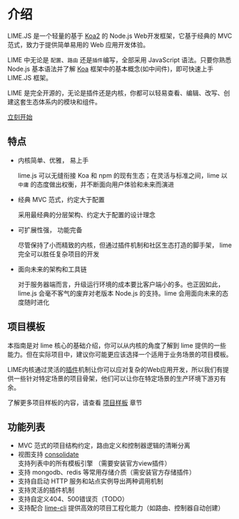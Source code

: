 # 介绍

LIME.JS 是一个轻量的基于 [Koa2](https://koa.bootcss.com/) 的 Node.js Web开发框架，它基于经典的 MVC 范式，致力于提供简单易用的 Web 应用开发体验。

LIME 中无论是 `配置`、`路由` 还是`插件`编写，全部采用 JavaScript 语法。只要你熟悉 Node.js 基本语法并了解 [Koa](https://koa.bootcss.com/) 框架中的基本概念(如中间件)，即可快速上手 LIME.JS 框架。

LIME 是完全开源的，无论是插件还是内核，你都可以轻易查看、编辑、改写、创建这套生态体系内的模块和组件。

[立刻开始](./start.html)

## 特点

* 内核简单、优雅， 易上手

  lime.js 可以无缝衔接 Koa 和 npm 的现有生态；在灵活与标准之间，lime 以 `中庸` 的态度做出权衡，并不断面向用户体验和未来而演进

* 经典 MVC 范式，约定大于配置

  采用最经典的分层架构、约定大于配置的设计理念

* 可扩展性强， 功能完备

  尽管保持了小而精致的内核，但通过插件机制和社区生态打造的脚手架， lime 完全可以胜任复杂项目的开发

* 面向未来的架构和工具链

  对于服务器端而言，升级运行环境的成本要比客户端小的多。也正因如此，lime.js 会毫不客气的废弃对老版本 Node.js 的支持。lime 会用面向未来的态度随时进化

## 项目模板

本指南是对 lime 核心的基础介绍，你可以从内核的角度了解到 lime 提供的一些能力。但在实际项目中，建议你可能更应该选择一个适用于业务场景的项目模板。

LIME内核通过灵活的[插件](./plugin.md)机制让你可以应对复杂的Web应用开发，所以我们有提供一些针对特定场景的项目骨架，他们可以让你在特定场景的生产环境下游刃有余。

了解更多项目样板的内容，请查看 [项目样板](./boilerplate.md) 章节

## 功能列表

* MVC 范式的项目结构约定，路由定义和控制器逻辑的清晰分离
* 视图支持 [consolidate](https://github.com/tj/consolidate.js/) 支持列表中的所有模板引擎 （需要安装官方view插件）
* 支持 mongodb、redis 等常用存储介质（需安装官方存储插件）
* 支持自启动 HTTP 服务和站点实例导出两种调用机制
* 支持灵活的插件机制
* 支持自定义404、500错误页（TODO）
* 支持配合 [lime-cli](https://github.com/limejs/lime-cli) 提供高效的项目工程化能力（如路由、控制器自动创建）